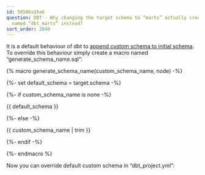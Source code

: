 ```yaml
---
id: 58586a16a6
question: DBT - Why changing the target schema to “marts” actually creates a schema
  named “dbt_marts” instead?
sort_order: 2840
---
```


It is a default behaviour of dbt to [append custom schema to initial schema](https://docs.getdbt.com/docs/build/custom-schemas#why-does-dbt-concatenate-the-custom-schema-to-the-target-schema). To override this behaviour simply create a macro named “generate_schema_name.sql”:

{% macro generate_schema_name(custom_schema_name, node) -%}

{%- set default_schema = target.schema -%}

{%- if custom_schema_name is none -%}

{{ default_schema }}

{%- else -%}

{{ custom_schema_name | trim }}

{%- endif -%}

{%- endmacro %}

Now you can override default custom schema in “dbt_project.yml”:


